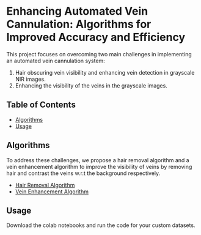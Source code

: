 # Enhancing Automated Vein Cannulation: Algorithms for Improved Accuracy and Efficiency

This project focuses on overcoming two main challenges in implementing an automated vein cannulation system: 
1. Hair obscuring vein visibility and enhancing vein detection in grayscale NIR images. 
2. Enhancing the visibility of the veins in the grayscale images.

## Table of Contents
- [Algorithms](#algorithms)
- [Usage](#usage)

## Algorithms

To address these challenges, we propose a hair removal algorithm and a vein enhancement algorithm to improve the visibility of veins by removing hair and contrast the veins w.r.t the background respectively. 

- [Hair Removal Algorithm](link_to_algorithm1.py) 
- [Vein Enhancement Algorithm](link_to_algorithm2.py)

## Usage

Download the colab notebooks and run the code for your custom datasets. 
